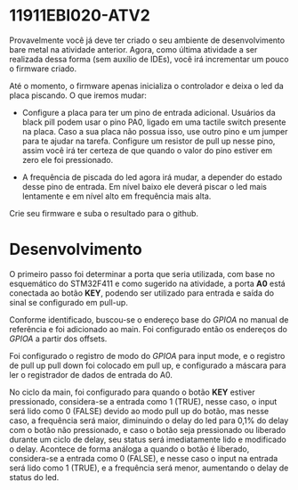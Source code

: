 # 11911EBI020-ATV2

Provavelmente você já deve ter criado o seu ambiente de desenvolvimento bare metal na atividade anterior. Agora, como última atividade a ser realizada dessa forma (sem auxílio de IDEs), você irá incrementar um pouco o firmware criado. 

Até o momento, o firmware apenas inicializa o controlador e deixa o led da placa piscando. O que iremos mudar:

* Configure a placa para ter um pino de entrada adicional. Usuários da black pill podem usar o pino PA0, ligado em uma tactile switch presente na placa. Caso a sua placa não possua isso, use outro pino e um jumper para te ajudar na tarefa. Configure um resistor de pull up nesse pino, assim você irá ter certeza de que quando o valor do pino estiver em zero ele foi pressionado.

* A frequência de piscada do led agora irá mudar, a depender do estado desse pino de entrada. Em nível baixo ele deverá piscar o led mais lentamente e em nível alto em frequência mais alta.

Crie seu firmware e suba o resultado para o github.

# Desenvolvimento

O primeiro passo foi determinar a porta que seria utilizada, com base no esquemático do STM32F411 e como sugerido na atividade, a porta **A0** está conectada ao botão **KEY**, podendo ser utilizado para entrada e saída do sinal se configurado em pull-up.

Conforme identificado, buscou-se o endereço base do *GPIOA* no manual de referência e foi adicionado ao main. Foi configurado então os endereços do *GPIOA* a partir dos offsets.

Foi configurado o registro de modo do *GPIOA* para input mode, e o registro de pull up pull down foi colocado em pull up, e configurado a máscara para ler o registrador de dados de entrada do A0.

No ciclo da main, foi configurado para quando o botão **KEY** estiver pressionado, considera-se a entrada como 1 (TRUE), nesse caso, o input será lido como 0 (FALSE) devido ao modo pull up do botão, mas nesse caso, a frequência será maior, diminuindo o delay do led para 0,1% do delay com o botão não pressionado, e caso o botão seja pressionado ou liberado durante um ciclo de delay, seu status será imediatamente lido e modificado o delay. Acontece de forma análoga a quando o botão é liberado, considera-se a entrada como 0 (FALSE), e nesse caso o input na entrada será lido como 1 (TRUE), e a frequência será menor, aumentando o delay de status do led.